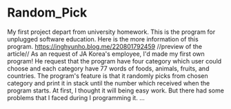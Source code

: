# Random_Pick
My first project depart from university homework.
This is the program for unplugged software education.
Here is the more information of this program.
https://inghyunho.blog.me/220801792459
//preview of the article//
As an request of JA Korea's employee, I'd made my first own program! He request that the program have four category which user could choose and each category have 77 words of foods, animals, fruits, and countries. The program's feature is that it randomly picks from chosen category and print it in stack until the number which received when the program starts. At first, I thought it will being easy work. But there had some problems that I faced during I programming it.
...
